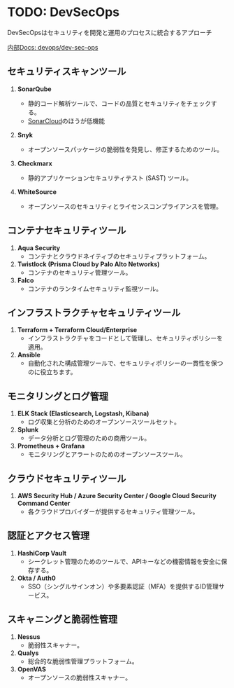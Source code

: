 # TODO: DevSecOps

DevSecOpsはセキュリティを開発と運用のプロセスに統合するアプローチ

[内部Docs: devops/dev-sec-ops](../devops/dev-sec-ops.md)

## セキュリティスキャンツール

1. **SonarQube**
   - 静的コード解析ツールで、コードの品質とセキュリティをチェックする。
   - [SonarCloud](https://www.sonarsource.com/products/sonarcloud/)のほうが低機能

2. **Snyk**
   - オープンソースパッケージの脆弱性を発見し、修正するためのツール。
3. **Checkmarx**
   - 静的アプリケーションセキュリティテスト (SAST) ツール。
4. **WhiteSource**
   - オープンソースのセキュリティとライセンスコンプライアンスを管理。

## コンテナセキュリティツール

1. **Aqua Security**
   - コンテナとクラウドネイティブのセキュリティプラットフォーム。
2. **Twistlock (Prisma Cloud by Palo Alto Networks)**
   - コンテナのセキュリティ管理ツール。
3. **Falco**
   - コンテナのランタイムセキュリティ監視ツール。

## インフラストラクチャセキュリティツール

1. **Terraform + Terraform Cloud/Enterprise**
   - インフラストラクチャをコードとして管理し、セキュリティポリシーを適用。
2. **Ansible**
   - 自動化された構成管理ツールで、セキュリティポリシーの一貫性を保つのに役立ちます。

## モニタリングとログ管理

1. **ELK Stack (Elasticsearch, Logstash, Kibana)**
   - ログ収集と分析のためのオープンソースツールセット。
2. **Splunk**
   - データ分析とログ管理のための商用ツール。
3. **Prometheus + Grafana**
   - モニタリングとアラートのためのオープンソースツール。

## クラウドセキュリティツール

1. **AWS Security Hub / Azure Security Center / Google Cloud Security Command Center**
   - 各クラウドプロバイダーが提供するセキュリティ管理ツール。

## 認証とアクセス管理

1. **HashiCorp Vault**
   - シークレット管理のためのツールで、APIキーなどの機密情報を安全に保存する。
2. **Okta / Auth0**
   - SSO（シングルサインオン）や多要素認証（MFA）を提供するID管理サービス。

## スキャニングと脆弱性管理

1. **Nessus**
   - 脆弱性スキャナー。
2. **Qualys**
   - 総合的な脆弱性管理プラットフォーム。
3. **OpenVAS**
   - オープンソースの脆弱性スキャナー。
